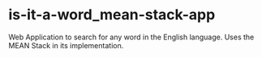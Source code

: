 # is-it-a-word_mean-stack-app
Web Application to search for any word in the English language. 
Uses the MEAN Stack in its implementation.

